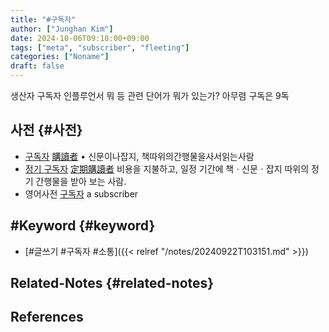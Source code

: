 ```yaml
---
title: "#구독자"
author: ["Junghan Kim"]
date: 2024-10-06T09:10:00+09:00
tags: ["meta", "subscriber", "fleeting"]
categories: ["Noname"]
draft: false
---
```


생산자 구독자 인플루언서 뭐 등 관련 단어가 뭐가 있는가? 아무렴 구독은 9독

<!--more-->


## 사전 {#사전}

-   [구독자](https://small.dic.daum.net/word/view.do?wordid=kkw000026055&supid=kku000036451) [購讀者](https://small.dic.daum.net/word/view.do?wordid=kkw000026055&supid=kku000036451) • 신문이나잡지, 책따위의간행물을사서읽는사람
-   [정기 구독자](https://small.dic.daum.net/word/view.do?wordid=kkw000790566&supid=kku010794343) [定期購讀者](https://small.dic.daum.net/word/view.do?wordid=kkw000790566&supid=kku010794343) 비용을 지불하고, 일정 기간에 책ㆍ신문ㆍ잡지 따위의 정기 간행물을 받아 보는 사람.
-   영어사전 [구독자](https://small.dic.daum.net/word/view.do?wordid=kew000008409) a subscriber


## #Keyword {#keyword}

-   [#글쓰기 #구독자 #소통]({{< relref "/notes/20240922T103151.md" >}})


## Related-Notes {#related-notes}

## References

<style>.csl-entry{text-indent: -1.5em; margin-left: 1.5em;}</style><div class="csl-bib-body">
</div>
